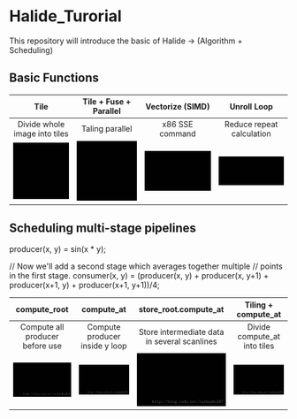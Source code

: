 # Halide_Turorial
This repository will introduce the basic of Halide -> (Algorithm + Scheduling)

## Basic Functions

Tile             |   Tile + Fuse + Parallel | Vectorize (SIMD) |  Unroll Loop
:-------------------------:|:-------------------------: |:-------------------------: |:-------------------------:
Divide whole image into tiles|  Taling parallel |   x86 SSE command |  Reduce repeat calculation
![](./figures/tile.gif?raw=true)  | ![](./figures/tile_parallel.gif?raw=true) | ![](./figures/vectorize.gif?raw=true) |  ![](./figures/unroll.gif?raw=true)


## Scheduling multi-stage pipelines

producer(x, y) = sin(x * y);

// Now we'll add a second stage which averages together multiple
// points in the first stage.
consumer(x, y) = (producer(x, y) +
                  producer(x, y+1) +
                  producer(x+1, y) +
                  producer(x+1, y+1))/4;




compute_root             |   compute_at | store_root.compute_at |  Tiling + compute_at
:-------------------------:|:-------------------------: |:-------------------------: |:-------------------------:
Compute all producer before use|  Compute producer inside y loop |   Store intermediate data in several scanlines |  Divide compute_at into tiles
![](./figures/compute_root.gif?raw=true)  | ![](./figures/compute_at.gif?raw=true) | ![](./figures/root_at.gif?raw=true) |  ![](./figures/tile_at.gif?raw=true)








  
